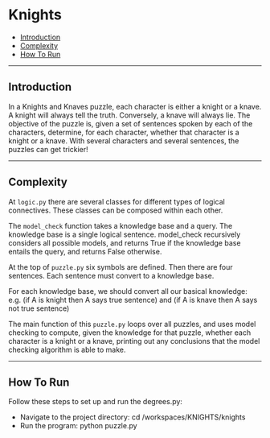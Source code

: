 # Knights

- [Introduction](#introduction)
- [Complexity](#complexity)
- [How To Run](#how-to-run)

-----------------------------------------------------------------------------
## Introduction

In a Knights and Knaves puzzle, each character is either a knight or a knave. A knight will always tell the truth. Conversely, a knave will always lie. The objective of the puzzle is, given a set of sentences spoken by each of the characters, determine, for each character, whether that character is a knight or a knave. With several characters and several sentences, the puzzles can get trickier!

-----------------------------------------------------------------------------
## Complexity 

At `logic.py` there are several classes for different types of logical connectives. These classes can be composed within each other.

The `model_check` function takes a knowledge base and a query. The knowledge base is a single logical sentence. model_check recursively considers all possible models, and returns True if the knowledge base entails the query, and returns False otherwise.

At the top of `puzzle.py` six symbols are defined. Then there are four sentences. Each sentence must convert to a knowledge base.

For each knowledge base, we should convert all our basical knowledge: e.g. (if A is knight then A says true sentence) and (if A is knave then A says not true sentence)

The main function of this `puzzle.py` loops over all puzzles, and uses model checking to compute, given the knowledge for that puzzle, whether each character is a knight or a knave, printing out any conclusions that the model checking algorithm is able to make.

-----------------------------------------------------------------------------
## How To Run

Follow these steps to set up and run the degrees.py:

- Navigate to the project directory: cd /workspaces/KNIGHTS/knights
- Run the program: python puzzle.py